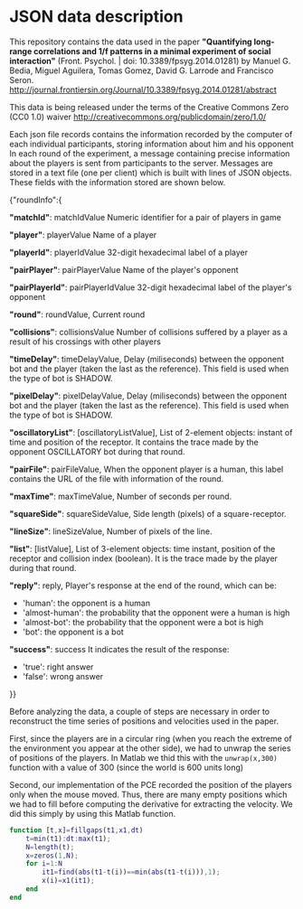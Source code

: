 JSON data description
========

This repository contains the data used in the paper **"Quantifying long-range correlations and 1/f patterns in a minimal experiment of social interaction"** (Front. Psychol. | doi: 10.3389/fpsyg.2014.01281) by  Manuel G. Bedia, Miguel Aguilera, Tomas Gomez, David G. Larrode and Francisco Seron.
http://journal.frontiersin.org/Journal/10.3389/fpsyg.2014.01281/abstract

This data is being released under the terms of the Creative Commons Zero (CC0 1.0) waiver
http://creativecommons.org/publicdomain/zero/1.0/

Each json file records contains the information recorded by the computer of each individual participants, storing information about him and his opponent
In each round of the experiment, a message containing precise information about the players is sent from participants to the server. Messages are stored in a text file (one per client) which is built with lines of JSON objects. These fields with the information stored are shown below.

{"roundInfo":{

**"matchId"**: matchIdValue
Numeric identifier for a pair of players in game 

**"player"**: playerValue
Name of a player

**"playerId"**: playerIdValue
32-digit hexadecimal label of a player

**"pairPlayer"**: pairPlayerValue
Name of the player's opponent

**"pairPlayerId"**: pairPlayerIdValue
32-digit hexadecimal label of the player's opponent

**"round"**: roundValue,
Current round

**"collisions"**: collisionsValue
Number of collisions suffered by a player as a result of his crossings with other players

**"timeDelay"**: timeDelayValue,
Delay (miliseconds) between the opponent bot and the player (taken the last as the reference). This field is used when the type of bot is SHADOW.

**"pixelDelay"**: pixelDelayValue,
Delay (miliseconds) between the opponent bot and the player (taken the last as the reference). This field is used when the type of bot is SHADOW.

**"oscillatoryList"**: [oscillatoryListValue],
List of 2-element objects: instant of time and position of the receptor. It contains the trace made by the opponent OSCILLATORY bot during that round.

**"pairFile"**: pairFileValue,
When the opponent player is a human, this label contains the URL of the file with information of the round.

**"maxTime"**: maxTimeValue,
Number of seconds per round.

**"squareSide"**: squareSideValue,
Side length (pixels) of a square-receptor.

**"lineSize"**: lineSizeValue,
Number of pixels of the line.

**"list"**: [listValue],
List of 3-element objects: time instant, position of the receptor and collision index (boolean). It is the trace made by the player during that round.

**"reply"**: reply,
Player's response at the end of the round, which can be:
 - 'human': the opponent is a human
 - 'almost-human': the probability that the opponent were a human is high 
 - 'almost-bot': the probability that the opponent were a bot is high 
 - 'bot': the opponent is a bot

**"success"**: success
It indicates the result of the response:
 - 'true': right answer
 - 'false': wrong answer

}}

Before analyzing the data, a couple of steps are necessary in order to reconstruct the time series of positions and velocities used in the paper.

First, since the players are in a circular ring (when you reach the extreme of the environment you appear at the other side), we had to unwrap the series of positions of the players. In Matlab we thid this with the `unwrap(x,300)` function with a value of 300 (since the world is 600 units long)

Second, our implementation of the PCE recorded the position of the players only when the mouse moved. Thus, there are many empty positions which we had to fill before computing the derivative for extracting the velocity. We did this simply by using this Matlab function.

```matlab
function [t,x]=fillgaps(t1,x1,dt)
    t=min(t1):dt:max(t1);
    N=length(t);
    x=zeros(1,N);
    for i=1:N
        it1=find(abs(t1-t(i))==min(abs(t1-t(i))),1);
        x(i)=x1(it1);
    end
end
```

